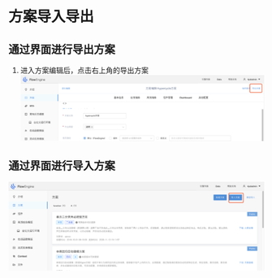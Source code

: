 # 方案导入导出

## 通过界面进行导出方案

1. 进入方案编辑后，点击右上角的导出方案
![solution_export](../assets/solution/solution_export.png)


## 通过界面进行导入方案
![solution_import](../assets/solution/solution_import.png)
